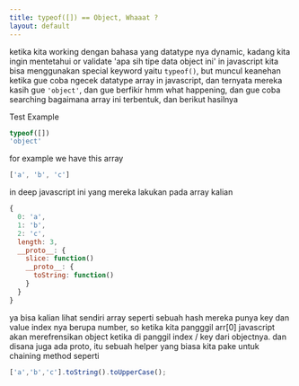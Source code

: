 ```yaml
---
title: typeof([]) == Object, Whaaat ?
layout: default
---
```


ketika kita working dengan bahasa yang datatype nya dynamic, kadang kita ingin mentetahui or validate 'apa sih tipe data object ini' in javascript kita bisa menggunakan special keyword yaitu `typeof()`, but muncul keanehan ketika gue coba ngecek datatype array in javascript, dan ternyata mereka kasih gue `'object'`, dan gue berfikir hmm what happening, dan gue coba searching bagaimana array ini terbentuk, dan berikut hasilnya

Test Example


```javascript
typeof([])
'object'
```



for example we have this array

```javascript
['a', 'b', 'c']
```

in deep javascript ini yang mereka lakukan pada array kalian
```javascript
{
  0: 'a',
  1: 'b',
  2: 'c',
  length: 3,
  __proto__: {
    slice: function()
    __proto__: {
      toString: function()
    }
  }
}
```

ya bisa kalian lihat sendiri array seperti sebuah hash mereka punya key dan value
index nya berupa number, so ketika kita pangggil arr[0]
javascript akan merefrensikan object ketika di panggil index / key dari objectnya.
dan disana juga ada proto, itu sebuah helper yang biasa kita pake untuk chaining method seperti

```javascript
['a','b','c'].toString().toUpperCase();
```

